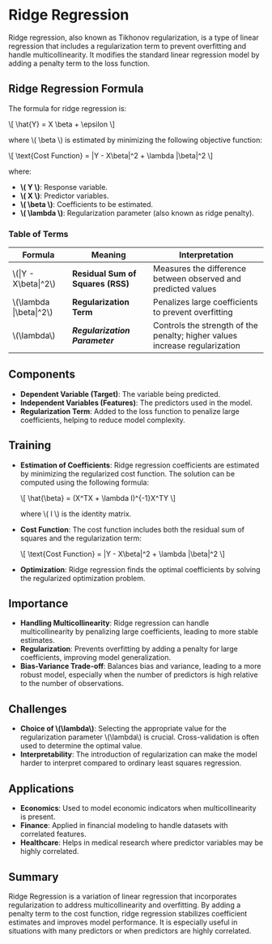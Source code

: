 # Ridge Regression

Ridge regression, also known as Tikhonov regularization, is a type of linear regression that includes a regularization term to prevent overfitting and handle multicollinearity. It modifies the standard linear regression model by adding a penalty term to the loss function.

## Ridge Regression Formula

The formula for ridge regression is:

\\[ \hat{Y} = X \beta + \epsilon \\]

where \\\( \beta \\\) is estimated by minimizing the following objective function:

\\[ \text{Cost Function} = \|Y - X\beta\|^2 + \lambda \|\beta\|^2 \\]

where:

- **\\( Y \\)**: Response variable.
- **\\( X \\)**: Predictor variables.
- **\\( \beta \\)**: Coefficients to be estimated.
- **\\( \lambda \\)**: Regularization parameter (also known as ridge penalty).

### Table of Terms

| Formula       | Meaning                | Interpretation                                                       |
|---------------|------------------------|-----------------------------------------------------------------------|
| \\(\|Y - X\beta\|^2\\) | **Residual Sum of Squares (RSS)** | Measures the difference between observed and predicted values |
| \\(\lambda \|\beta\|^2\\) | **Regularization Term** | Penalizes large coefficients to prevent overfitting                    |
| \\(\lambda\\)   | ***Regularization Parameter*** | Controls the strength of the penalty; higher values increase regularization |

## Components

- **Dependent Variable (Target)**: The variable being predicted.
- **Independent Variables (Features)**: The predictors used in the model.
- **Regularization Term**: Added to the loss function to penalize large coefficients, helping to reduce model complexity.

## Training

- **Estimation of Coefficients**: Ridge regression coefficients are estimated by minimizing the regularized cost function. The solution can be computed using the following formula:

  \\[ \hat{\beta} = (X^TX + \lambda I)^{-1}X^TY \\]

  where \\( I \\) is the identity matrix.

- **Cost Function**: The cost function includes both the residual sum of squares and the regularization term:

  \\[ \text{Cost Function} = \|Y - X\beta\|^2 + \lambda \|\beta\|^2 \\]

- **Optimization**: Ridge regression finds the optimal coefficients by solving the regularized optimization problem.

## Importance

- **Handling Multicollinearity**: Ridge regression can handle multicollinearity by penalizing large coefficients, leading to more stable estimates.
- **Regularization**: Prevents overfitting by adding a penalty for large coefficients, improving model generalization.
- **Bias-Variance Trade-off**: Balances bias and variance, leading to a more robust model, especially when the number of predictors is high relative to the number of observations.

## Challenges

- **Choice of \\(\lambda\\)**: Selecting the appropriate value for the regularization parameter \\(\lambda\\) is crucial. Cross-validation is often used to determine the optimal value.
- **Interpretability**: The introduction of regularization can make the model harder to interpret compared to ordinary least squares regression.

## Applications

- **Economics**: Used to model economic indicators when multicollinearity is present.
- **Finance**: Applied in financial modeling to handle datasets with correlated features.
- **Healthcare**: Helps in medical research where predictor variables may be highly correlated.

## Summary

Ridge Regression is a variation of linear regression that incorporates regularization to address multicollinearity and overfitting. By adding a penalty term to the cost function, ridge regression stabilizes coefficient estimates and improves model performance. It is especially useful in situations with many predictors or when predictors are highly correlated.
